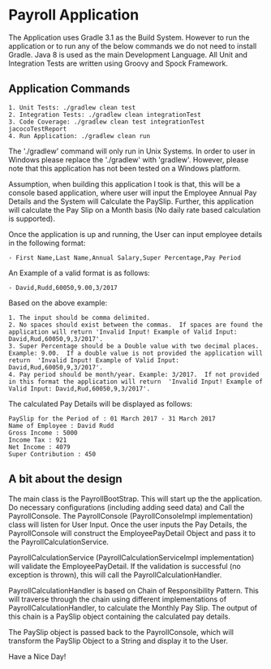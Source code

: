 # Payroll Application

The Application uses Gradle 3.1 as the Build System.  However to run the application or to run any of the below commands we do not need to install Gradle.
Java 8 is used as the main Development Language.
All Unit and Integration Tests are written using Groovy and Spock Framework.

## Application Commands  
                                                 
    1. Unit Tests: ./gradlew clean test                                      
    2. Integration Tests: ./gradlew clean integrationTest                    
    3. Code Coverage: ./gradlew clean test integrationTest jacocoTestReport  
    4. Run Application: ./gradlew clean run                                  

The './gradlew' command will only run in Unix Systems.  In order to user in Windows please replace the './gradlew' with 'gradlew'.
However, please note that this application has not been tested on a Windows platform.

Assumption, when building this application I took is that, this will be a console based application, where user will input the Employee Annual Pay Details and the System will Calculate the PaySlip.
Further, this application will calculate the Pay Slip on a Month basis (No daily rate based calculation is supported).


Once the application is up and running, the User can input employee details in the following format:

    - First Name,Last Name,Annual Salary,Super Percentage,Pay Period

An Example of a valid format is as follows:

    - David,Rudd,60050,9.00,3/2017

Based on the above example:

    1. The input should be comma delimited.
    2. No spaces should exist between the commas.  If spaces are found the application will return 'Invalid Input! Example of Valid Input: David,Rud,60050,9,3/2017'.
    3. Super Percentage should be a Double value with two decimal places. Example: 9.00.  If a double value is not provided the application will return  'Invalid Input! Example of Valid Input: David,Rud,60050,9,3/2017'.
    4. Pay period should be month/year. Example: 3/2017.  If not provided in this format the application will return  'Invalid Input! Example of Valid Input: David,Rud,60050,9,3/2017'.

The calculated Pay Details will be displayed as follows:

    PaySlip for the Period of : 01 March 2017 - 31 March 2017
    Name of Employee : David Rudd
    Gross Income : 5000
    Income Tax : 921
    Net Income : 4079
    Super Contribution : 450

## A bit about the design

The main class is the PayrollBootStrap.  This will start up the the application.  Do necessary configurations (including adding seed data) and Call the PayrollConsole.
The PayrollConsole (PayrollConsoleImpl implementation) class will listen for User Input.  Once the user inputs the Pay Details, the PayrollConsole will construct the EmployeePayDetail Object and
pass it to the PayrollCalculationService.

PayrollCalculationService (PayrollCalculationServiceImpl implementation) will validate the EmployeePayDetail. If the validation is successful (no exception is thrown), this will call the PayrollCalculationHandler.

PayrollCalculationHandler is based on Chain of Responsibility Pattern.  This will traverse through the chain using different implementations of PayrollCalculationHandler, to calculate the Monthly Pay Slip.
The output of this chain is a PaySlip object containing the calculated pay details.

The PaySlip object is passed back to the PayrollConsole, which will transform the PaySlip Object to a String and display it to the User.

Have a Nice Day!

